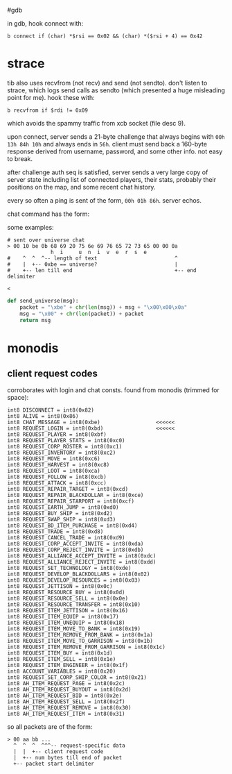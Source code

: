 #gdb

in gdb, hook connect with:
```
b connect if (char) *$rsi == 0x02 && (char) *($rsi + 4) == 0x42
```

# strace

tib also uses recvfrom (not recv) and send (not sendto). don't listen to strace,
which logs send calls as sendto (which presented a huge misleading point for
me). hook these with:
```
b recvfrom if $rdi != 0x09
```
which avoids the spammy traffic from xcb socket (file desc 9).

upon connect, server sends a 21-byte challenge that always begins with `00h 13h
84h 10h` and always ends in `56h`. client must send back a 160-byte response
derived from username, password, and some other info. not easy to break.

after challenge auth seq is satisfied, server sends a very large copy of server
state including list of connected players, their stats, probably their positions
on the map, and some recent chat history.

every so often a ping is sent of the form, `00h 01h 86h`. server echos.

chat command has the form:

some examples:

```
# sent over universe chat
> 00 10 be 0b 68 69 20 75 6e 69 76 65 72 73 65 00 00 0a
              h  i     u  n  i  v  e  r  s  e
#    ^  ^  ^-- length of text                         ^
#    |  +-- 0xbe == universe?                         |
#    +-- len till end                                 +-- end delimiter

< 
```

```python
def send_universe(msg):
    packet = "\xbe" + chr(len(msg)) + msg + "\x00\x00\x0a"
    msg = "\x00" + chr(len(packet)) + packet
    return msg
```

# monodis

## client request codes

corroborates with login and chat consts. found from monodis (trimmed for space):

```
int8 DISCONNECT = int8(0x82)
int8 ALIVE = int8(0x86)
int8 CHAT_MESSAGE = int8(0xbe)                  <<<<<<
int8 REQUEST_LOGIN = int8(0xbd)                 <<<<<<
int8 REQUEST_PLAYER = int8(0xbf)
int8 REQUEST_PLAYER_STATS = int8(0xc0)
int8 REQUEST_CORP_ROSTER = int8(0xc1)
int8 REQUEST_INVENTORY = int8(0xc2)
int8 REQUEST_MOVE = int8(0xc6)
int8 REQUEST_HARVEST = int8(0xc8)
int8 REQUEST_LOOT = int8(0xca)
int8 REQUEST_FOLLOW = int8(0xcb)
int8 REQUEST_ATTACK = int8(0xcc)
int8 REQUEST_REPAIR_TARGET = int8(0xcd)
int8 REQUEST_REPAIR_BLACKDOLLAR = int8(0xce)
int8 REQUEST_REPAIR_STARPORT = int8(0xcf)
int8 REQUEST_EARTH_JUMP = int8(0xd0)
int8 REQUEST_BUY_SHIP = int8(0xd2)
int8 REQUEST_SWAP_SHIP = int8(0xd3)
int8 REQUEST_BD_ITEM_PURCHASE = int8(0xd4)
int8 REQUEST_TRADE = int8(0xd8)
int8 REQUEST_CANCEL_TRADE = int8(0xd9)
int8 REQUEST_CORP_ACCEPT_INVITE = int8(0xda)
int8 REQUEST_CORP_REJECT_INVITE = int8(0xdb)
int8 REQUEST_ALLIANCE_ACCEPT_INVITE = int8(0xdc)
int8 REQUEST_ALLIANCE_REJECT_INVITE = int8(0xdd)
int8 REQUEST_SET_TECHNOLOGY = int8(0xde)
int8 REQUEST_DEVELOP_BLACKDOLLARS = int8(0x02)
int8 REQUEST_DEVELOP_RESOURCES = int8(0x03)
int8 REQUEST_JETTISON = int8(0x0c)
int8 REQUEST_RESOURCE_BUY = int8(0x0d)
int8 REQUEST_RESOURCE_SELL = int8(0x0e)
int8 REQUEST_RESOURCE_TRANSFER = int8(0x10)
int8 REQUEST_ITEM_JETTISON = int8(0x16)
int8 REQUEST_ITEM_EQUIP = int8(0x17)
int8 REQUEST_ITEM_UNEQUIP = int8(0x18)
int8 REQUEST_ITEM_MOVE_TO_BANK = int8(0x19)
int8 REQUEST_ITEM_REMOVE_FROM_BANK = int8(0x1a)
int8 REQUEST_ITEM_MOVE_TO_GARRISON = int8(0x1b)
int8 REQUEST_ITEM_REMOVE_FROM_GARRISON = int8(0x1c)
int8 REQUEST_ITEM_BUY = int8(0x1d)
int8 REQUEST_ITEM_SELL = int8(0x1e)
int8 REQUEST_ITEM_ENGINEER = int8(0x1f)
int8 ACCOUNT_VARIABLES = int8(0x20)
int8 REQUEST_SET_CORP_SHIP_COLOR = int8(0x21)
int8 AH_ITEM_REQUEST_PAGE = int8(0x2c)
int8 AH_ITEM_REQUEST_BUYOUT = int8(0x2d)
int8 AH_ITEM_REQUEST_BID = int8(0x2e)
int8 AH_ITEM_REQUEST_SELL = int8(0x2f)
int8 AH_ITEM_REQUEST_REMOVE = int8(0x30)
int8 AH_ITEM_REQUEST_ITEM = int8(0x31)
```

so all packets are of the form:

```
> 00 aa bb ...
  ^  ^  ^  ^^^-- request-specific data
  |  |  +-- client request code
  |  +-- num bytes till end of packet
  +-- packet start delimiter
```
